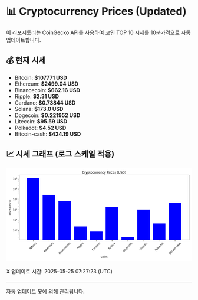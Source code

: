 
# 📊 Cryptocurrency Prices (Updated)

이 리포지토리는 CoinGecko API를 사용하여 코인 TOP 10 시세를 10분가격으로 자동 업데이트합니다.

## 💰 현재 시세
- Bitcoin: **$107771 USD**
- Ethereum: **$2499.04 USD**
- Binancecoin: **$662.16 USD**
- Ripple: **$2.31 USD**
- Cardano: **$0.73844 USD**
- Solana: **$173.0 USD**
- Dogecoin: **$0.221952 USD**
- Litecoin: **$95.59 USD**
- Polkadot: **$4.52 USD**
- Bitcoin-cash: **$424.19 USD**

## 📈 시세 그래프 (로그 스케일 적용)
![Crypto Prices](crypto_prices.png)

⏳ 업데이트 시간: 2025-05-25 07:27:23 (UTC)

---
자동 업데이트 봇에 의해 관리됩니다.
